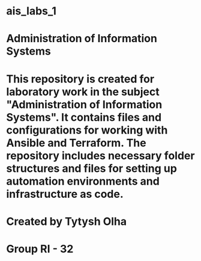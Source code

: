 # ais_labs_1
# Administration of Information Systems
# This repository is created for laboratory work in the subject "Administration of Information Systems". It contains files and configurations for working with Ansible and Terraform. The repository includes necessary folder structures and files for setting up automation environments and infrastructure as code.
# Created by Tytysh Olha
# Group RI - 32


